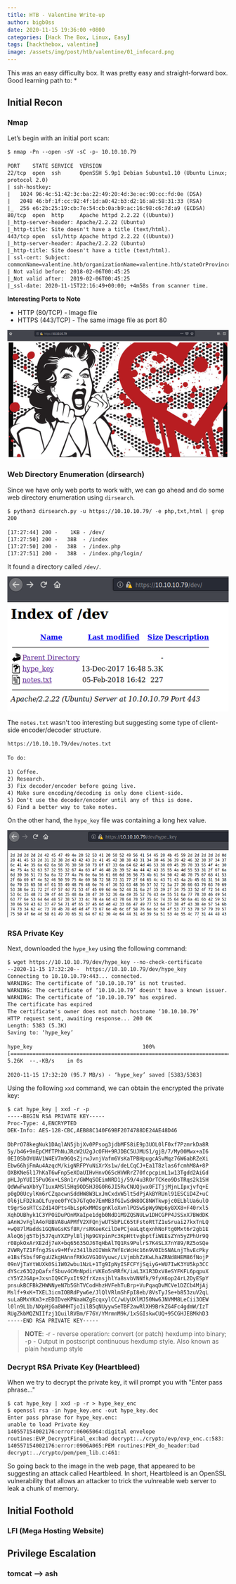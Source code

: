 ```yaml
---
title: HTB - Valentine Write-up
author: bigb0ss
date: 2020-11-15 19:36:00 +0800
categories: [Hack The Box, Linux, Easy]
tags: [hackthebox, valentine]
image: /assets/img/post/htb/valentine/01_infocard.png
---
```


This was an easy difficulty box. It was pretty easy and straight-forward box. Good learning path to:
* 


## Initial Recon

### Nmap

Let’s begin with an initial port scan:

```console
$ nmap -Pn --open -sV -sC -p- 10.10.10.79

PORT    STATE SERVICE  VERSION
22/tcp  open  ssh      OpenSSH 5.9p1 Debian 5ubuntu1.10 (Ubuntu Linux; protocol 2.0)
| ssh-hostkey: 
|   1024 96:4c:51:42:3c:ba:22:49:20:4d:3e:ec:90:cc:fd:0e (DSA)
|   2048 46:bf:1f:cc:92:4f:1d:a0:42:b3:d2:16:a8:58:31:33 (RSA)
|_  256 e6:2b:25:19:cb:7e:54:cb:0a:b9:ac:16:98:c6:7d:a9 (ECDSA)
80/tcp  open  http     Apache httpd 2.2.22 ((Ubuntu))
|_http-server-header: Apache/2.2.22 (Ubuntu)
|_http-title: Site doesn't have a title (text/html).
443/tcp open  ssl/http Apache httpd 2.2.22 ((Ubuntu))
|_http-server-header: Apache/2.2.22 (Ubuntu)
|_http-title: Site doesn't have a title (text/html).
| ssl-cert: Subject: commonName=valentine.htb/organizationName=valentine.htb/stateOrProvinceName=FL/countryName=US
| Not valid before: 2018-02-06T00:45:25
|_Not valid after:  2019-02-06T00:45:25
|_ssl-date: 2020-11-15T22:16:49+00:00; +4m58s from scanner time.
```

<b>Interesting Ports to Note</b>

* HTTP (80/TCP) - Image file 
* HTTPS (443/TCP) - The same image file as port 80

![image](/assets/img/post/htb/valentine/02.png)


### Web Directory Enumeration (dirsearch)

Since we have only web ports to work with, we can go ahead and do some web directory enumeration using `dirsearch`.

```console
$ python3 dirsearch.py -u https://10.10.10.79/ -e php,txt,html | grep 200 
                                                                               
[17:27:44] 200 -    1KB - /dev/   
[17:27:50] 200 -   38B  - /index
[17:27:50] 200 -   38B  - /index.php     
[17:27:51] 200 -   38B  - /index.php/login/
```

It found a directory called `/dev/`. 

![image](/assets/img/post/htb/valentine/03.png)

The `notes.txt` wasn't too interesting but suggesting some type of client-side encoder/decoder structure. 

```console
https://10.10.10.79/dev/notes.txt

To do:

1) Coffee.
2) Research.
3) Fix decoder/encoder before going live.
4) Make sure encoding/decoding is only done client-side.
5) Don't use the decoder/encoder until any of this is done.
6) Find a better way to take notes.
```

On the other hand, the `hype_key` file was containing a long hex value. 

![image](/assets/img/post/htb/valentine/04.png)


### RSA Private Key 

Next, downloaded the `hype_key` using the following command:

```console
$ wget https://10.10.10.79/dev/hype_key --no-check-certificate
--2020-11-15 17:32:20--  https://10.10.10.79/dev/hype_key
Connecting to 10.10.10.79:443... connected.
WARNING: The certificate of ‘10.10.10.79’ is not trusted.
WARNING: The certificate of ‘10.10.10.79’ doesn't have a known issuer.
WARNING: The certificate of ‘10.10.10.79’ has expired.
The certificate has expired
The certificate's owner does not match hostname ‘10.10.10.79’
HTTP request sent, awaiting response... 200 OK
Length: 5383 (5.3K)
Saving to: ‘hype_key’

hype_key                                   100%[========================================================================================>]   5.26K  --.-KB/s    in 0s      

2020-11-15 17:32:20 (95.7 MB/s) - ‘hype_key’ saved [5383/5383]
```

Using the following `xxd` command, we can obtain the encrypted the private key:

```console
$ cat hype_key | xxd -r -p
-----BEGIN RSA PRIVATE KEY-----
Proc-Type: 4,ENCRYPTED
DEK-Info: AES-128-CBC,AEB88C140F69BF2074788DE24AE48D46

DbPrO78kegNuk1DAqlAN5jbjXv0PPsog3jdbMFS8iE9p3UOL0lF0xf7PzmrkDa8R
5y/b46+9nEpCMfTPhNuJRcW2U2gJcOFH+9RJDBC5UJMUS1/gjB/7/My00Mwx+aI6
0EI0SbOYUAV1W4EV7m96QsZjrwJvnjVafm6VsKaTPBHpugcASvMqz76W6abRZeXi
Ebw66hjFmAu4AzqcM/kigNRFPYuNiXrXs1w/deLCqCJ+Ea1T8zlas6fcmhM8A+8P
OXBKNe6l17hKaT6wFnp5eXOaUIHvHnvO6ScHVWRrZ70fcpcpimL1w13Tgdd2AiGd
pHLJpYUII5PuO6x+LS8n1r/GWMqSOEimNRD1j/59/4u3ROrTCKeo9DsTRqs2k1SH
QdWwFwaXbYyT1uxAMSl5Hq9OD5HJ8G0R6JI5RvCNUQjwx0FITjjMjnLIpxjvfq+E
p0gD0UcylKm6rCZqacwnSddHW8W3LxJmCxdxW5lt5dPjAkBYRUnl91ESCiD4Z+uC
Ol6jLFD2kaOLfuyee0fYCb7GTqOe7EmMB3fGIwSdW8OC8NWTkwpjc0ELblUa6ulO
t9grSosRTCsZd14OPts4bLspKxMMOsgnKloXvnlPOSwSpWy9Wp6y8XX8+F40rxl5
XqhDUBhyk1C3YPOiDuPOnMXaIpe1dgb0NdD1M9ZQSNULw1DHCGPP4JSSxX7BWdDK
aAnWJvFglA4oFBBVA8uAPMfV2XFQnjwUT5bPLC65tFstoRtTZ1uSruai27kxTnLQ
+wQ87lMadds1GQNeGsKSf8R/rsRKeeKcilDePCjeaLqtqxnhNoFtg0Mxt6r2gb1E
AloQ6jg5Tbj5J7quYXZPylBljNp9GVpinPc3KpHttvgbptfiWEEsZYn5yZPhUr9Q
r08pkOxArXE2dj7eX+bq65635OJ6TqHbAlTQ1Rs9PulrS7K4SLX7nY89/RZ5oSQe
2VWRyTZ1FfngJSsv9+Mfvz341lbzOIWmk7WfEcWcHc16n9V0IbSNALnjThvEcPky
e1BsfSbsf9FguUZkgHAnnfRKkGVG1OVyuwc/LVjmbhZzKwLhaZRNd8HEM86fNojP
09nVjTaYtWUXk0Si1W02wbu1NzL+1Tg9IpNyISFCFYjSqiyG+WU7IwK3YU5kp3CC
dYScz63Q2pQafxfSbuv4CMnNpdirVKEo5nRRfK/iaL3X1R3DxV8eSYFKFL6pqpuX
cY5YZJGAp+JxsnIQ9CFyxIt92frXznsjhlYa8svbVNNfk/9fyX6op24rL2DyESpY
pnsukBCFBkZHWNNyeN7b5GhTVCodHhzHVFehTuBrp+VuPqaqDvMCVe1DZCb4MjAj
Mslf+9xK+TXEL3icmIOBRdPyw6e/JlQlVRlmShFpI8eb/8VsTyJSe+b853zuV2qL
suLaBMxYKm3+zEDIDveKPNaaWZgEcqxylCC/wUyUXlMJ50Nw6JNVMM8LeCii3OEW
l0ln9L1b/NXpHjGa8WHHTjoIilB5qNUyywSeTBF2awRlXH9BrkZG4Fc4gdmW/IzT
RUgZkbMQZNIIfzj1QuilRVBm/F76Y/YMrmnM9k/1xSGIskwCUQ+95CGHJE8MkhD3
-----END RSA PRIVATE KEY-----
```

> **NOTE**: -r - reverse operation: convert (or patch) hexdump into binary; -p - Output in postscript continuous hexdump style. Also known as plain hexdump style


### Decrypt RSA Private Key (Heartbleed)

When we try to decrypt the private key, it will prompt you with "Enter pass phrase..." 

```console
$ cat hype_key | xxd -p -r > hype_key_enc
$ openssl rsa -in hype_key.enc -out hype_key.dec
Enter pass phrase for hype_key.enc:
unable to load Private Key
140557154002176:error:06065064:digital envelope routines:EVP_DecryptFinal_ex:bad decrypt:../crypto/evp/evp_enc.c:583:
140557154002176:error:0906A065:PEM routines:PEM_do_header:bad decrypt:../crypto/pem/pem_lib.c:461:
```

So going back to the image in the web page, that appeared to be suggesting an attack called Heartbleed. In short, Heartbleed is an OpenSSL vulnerability that allows an attacker to trick the vulnreable web server to leak a chunk of memory. 





## Initial Foothold

### LFI (Mega Hosting Website)




## Privilege Escalation

### tomcat —> ash

